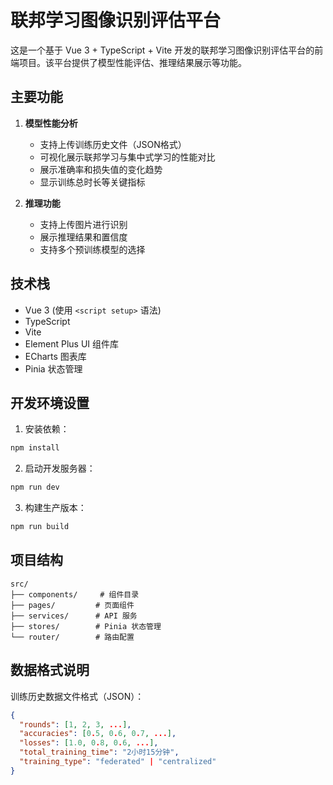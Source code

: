 # 联邦学习图像识别评估平台

这是一个基于 Vue 3 + TypeScript + Vite 开发的联邦学习图像识别评估平台的前端项目。该平台提供了模型性能评估、推理结果展示等功能。

## 主要功能

1. **模型性能分析**
   - 支持上传训练历史文件（JSON格式）
   - 可视化展示联邦学习与集中式学习的性能对比
   - 展示准确率和损失值的变化趋势
   - 显示训练总时长等关键指标

2. **推理功能**
   - 支持上传图片进行识别
   - 展示推理结果和置信度
   - 支持多个预训练模型的选择

## 技术栈

- Vue 3 (使用 `<script setup>` 语法)
- TypeScript
- Vite
- Element Plus UI 组件库
- ECharts 图表库
- Pinia 状态管理

## 开发环境设置

1. 安装依赖：
```bash
npm install
```

2. 启动开发服务器：
```bash
npm run dev
```

3. 构建生产版本：
```bash
npm run build
```

## 项目结构

```
src/
├── components/     # 组件目录
├── pages/         # 页面组件
├── services/      # API 服务
├── stores/        # Pinia 状态管理
└── router/        # 路由配置
```

## 数据格式说明

训练历史数据文件格式（JSON）：
```json
{
  "rounds": [1, 2, 3, ...],
  "accuracies": [0.5, 0.6, 0.7, ...],
  "losses": [1.0, 0.8, 0.6, ...],
  "total_training_time": "2小时15分钟",
  "training_type": "federated" | "centralized"
}
```
